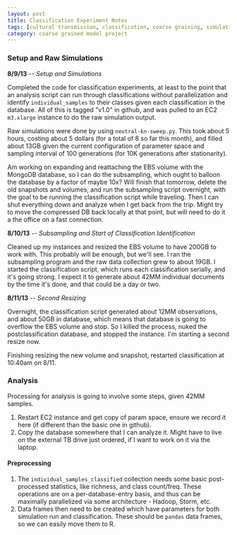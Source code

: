 ```yaml
---
layout: post
title: Classification Experiment Notes
tags: [cultural transmission, classification, coarse graining, simulation, ctpy, dissertation, experiments]
category: coarse grained model project
---
```

### Setup and Raw Simulations ###

**8/9/13** -- _Setup and Simulations_

Completed the code for classification experiments, at least to the point that an analysis script can run through classifications without parallelization and identify `individual_samples` to their classes given each classification in the database.  All of this is tagged "v1.0" in github, and was pulled to an EC2 `m3.xlarge` instance to do the raw simulation output.  

Raw simulations were done by using `neutral-kn-sweep.py`.  This took about 5 hours, costing about 5 dollars (for a total of 8 so far this month), and filled about 13GB given the current configuration of parameter space and sampling interval of 100 generations (for 10K generations after stationarity).  

Am working on expanding and reattaching the EBS volume with the MongoDB database, so I can do the subsampling, which ought to balloon the database by a factor of maybe 10x?  Will finish that tomorrow, delete the old snapshots and volumes, and run the subsampling script overnight, with the goal to be running the classification script while traveling.  Then I can shut everything down and analyze when I get back from the trip.  Might try to move the compressed DB back locally at that point, but will need to do it a the office on a fast connection.  

**8/10/13** -- _Subsampling and Start of Classification Identification_

Cleaned up my instances and resized the EBS volume to have 200GB to work with.  This probably will be enough, but we'll see.  I ran the subsampling program and the raw data collection grew to about 19GB.  I started the classification script, which runs each classification serially, and it's going strong.  I expect it to generate about 42MM individual documents by the time it's done, and that could be a day or two.  

**8/11/13** -- _Second Resizing_

Overnight, the classification script generated about 12MM observations, and about 50GB in database, which means that database is going to overflow the EBS volume and stop.  So I killed the process, nuked the postclassification database, and stopped the instance.  I'm starting a second resize now.  

Finishing resizing the new volume and snapshot, restarted classification at 10:40am on 8/11.  


### Analysis ###


Processing for analysis is going to involve some steps, given 42MM samples.  

1.  Restart EC2 instance and get copy of param space, ensure we record it here (if different than the basic one in github).
2.  Copy the database somewhere that I can analyze it.  Might have to live on the external TB drive just ordered, if I want to work on it via the laptop.  

#### Preprocessing ####

1.  The `individual_samples_classified` collection needs some basic post-processed statistics, like richness, and class count/freq. These operations are on a per-database-entry basis, and thus can be maximally parallelized via some architecture - Hadoop, Storm, etc.  
2. Data frames then need to be created which have parameters for both simulation run and classification.  These should be `pandas` data frames, so we can easily move them to R.  



